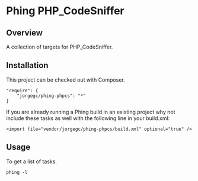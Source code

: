 Phing PHP_CodeSniffer
=====================

## Overview

A collection of targets for PHP_CodeSniffer.

## Installation

This project can be checked out with Composer.

```
"require": {
    "jorgegc/phing-phpcs": "*"
}
```

If you are already running a Phing build in an existing project why not
include these tasks as well with the following line in your build.xml:

```
<import file="vendor/jorgegc/phing-phpcs/build.xml" optional="true" />
```

## Usage

To get a list of tasks.

```
phing -l
```
